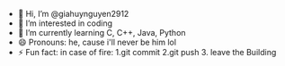 - 👋 Hi, I’m @giahuynguyen2912
- 👀 I’m interested in coding
- 🌱 I’m currently learning C, C++, Java, Python
- 😄 Pronouns: he, cause i'll never be him lol
- ⚡ Fun fact: in case of fire: 1.git commit 2.git push 3. leave the Building

<!---
giahuynguyen2912/giahuynguyen2912 is a ✨ special ✨ repository because its `README.md` (this file) appears on your GitHub profile.
You can click the Preview link to take a look at your changes.
--->
